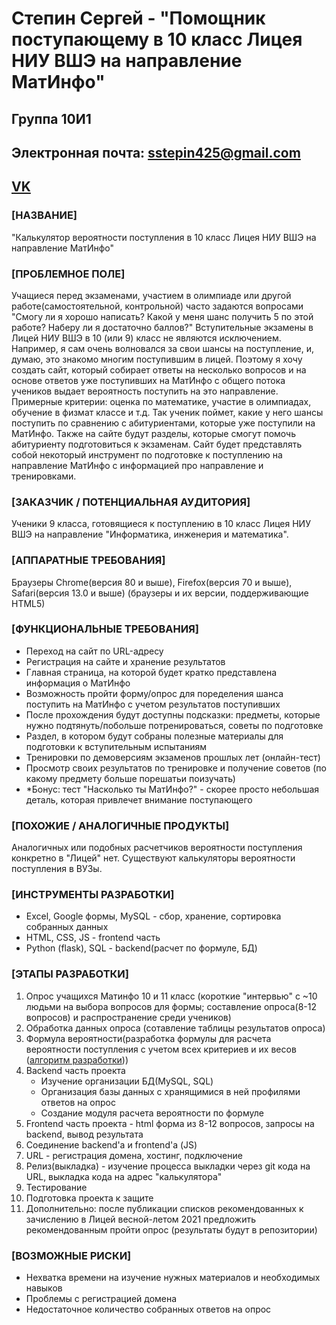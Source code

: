 <h1>Степин Сергей - "Помощник поступающему в 10 класс Лицея НИУ ВШЭ на направление МатИнфо"</h1>
<h2>Группа 10И1</h2>
<h2>Электронная почта: <a href="sstepin425@gmail.com">sstepin425@gmail.com</h2>

<h2><a href="https://vk.com/flex1smyl1fe">VK</a></h2>

<h3>[НАЗВАНИЕ]</h3>
"Калькулятор вероятности поступления в 10 класс Лицея НИУ ВШЭ на направление МатИнфо"
<h3>[ПРОБЛЕМНОЕ ПОЛЕ]</h3>
Учащиеся перед экзаменами, участием в олимпиаде или другой работе(самостоятельной, контрольной) часто задаются вопросами "Смогу ли я хорошо написать? Какой у меня шанс получить 5 по этой работе? Наберу ли я достаточно баллов?" Вступительные экзамены в Лицей НИУ ВШЭ в 10 (или 9) класс не являются исключением. Например, я сам очень волновался за свои шансы на поступление, и, думаю, это знакомо многим поступившим в лицей. Поэтому я хочу создать сайт, который собирает ответы на несколько вопросов и на основе ответов уже поступивших на МатИнфо с общего потока учеников выдает вероятность поступить на это направление. Примерные критерии: оценка по математике, участие в олимпиадах, обучение в физмат классе и т.д. Так ученик поймет, какие у него шансы поступить по сравнению с абитуриентами, которые уже поступили на МатИнфо. Также на сайте будут разделы, которые смогут помочь абитуриенту подготовиться к экзаменам. Сайт будет представлять собой некоторый инструмент по подготовке к поступлению на направление МатИнфо с информацией про направление и тренировками.
<h3>[ЗАКАЗЧИК / ПОТЕНЦИАЛЬНАЯ АУДИТОРИЯ]</h3>
<p>Ученики 9 класса, готовящиеся к поступлению в 10 класс Лицея НИУ ВШЭ на направление "Информатика, инженерия и математика".</p>
<h3>[АППАРАТНЫЕ ТРЕБОВАНИЯ]</h3>
<p>Браузеры Chrome(версия 80 и выше), Firefox(версия 70 и выше), Safari(версия 13.0 и выше) (браузеры и их версии, поддерживающие HTML5)</p>
<h3>[ФУНКЦИОНАЛЬНЫЕ ТРЕБОВАНИЯ]</h3>
<ul>
  <li>Переход на сайт по URL-адресу</li>
  <li>Регистрация на сайте и хранение результатов</li>
  <li>Главная страница, на которой будет кратко представлена информация о МатИнфо</li>
  <li>Возможность пройти форму/опрос для поределения шанса поступить на МатИнфо с учетом результатов поступивших</li>
  <li>После прохождения будут доступны подсказки: предметы, которые нужно подтянуть/побольше потренироваться, советы по подготовке</li>
  <li>Раздел, в котором будут собраны полезные материалы для подготовки к вступительным испытаниям</li>
  <li>Тренировки по демоверсиям экзаменов прошлых лет (онлайн-тест)</li>
  <li>Просмотр своих результатов по тренировке и получение советов (по какому предмету больше порешатьи поизучать)</li>
  <li>*Бонус: тест "Насколько ты МатИнфо?" - скорее просто небольшая деталь, которая привлечет внимание поступающего</li>
</ul>   
<h3>[ПОХОЖИЕ / АНАЛОГИЧНЫЕ ПРОДУКТЫ]</h3>
<p>Аналогичных или подобных расчетчиков вероятности поступления конкретно в "Лицей" нет. Существуют калькуляторы вероятности поступления в ВУЗы.</p>
<h3>[ИНСТРУМЕНТЫ РАЗРАБОТКИ]</h3>
<ul>
  <li>Excel, Google формы, MySQL - сбор, хранение, сортировка собранных данных</li>
  <li>HTML, CSS, JS - frontend часть</li>
  <li>Python (flask), SQL - backend(расчет по формуле, БД)</li>
</ul>
<h3>[ЭТАПЫ РАЗРАБОТКИ]</h3>
<ol>
  <li>Опрос учащихся Матинфо 10 и 11 класс (короткие "интервью" с ~10 людьми на выбора вопросов для формы; составление опроса(8-12 вопросов) и распространение среди учеников)</li>
  <li>Обработка данных опроса (сотавление таблицы результатов опроса)</li>
  <li>Формула вероятности(разработка формулы для расчета вероятности поступления с учетом всех критериев и их весов (<a href = "https://github.com/ssstepin/IT-project_repo/blob/main/algorithm.md">алгоритм разработки<a>))</li>
  <li>Backend часть проекта
    <ul>
      <li>Изучение организации БД(MySQL, SQL)</li>
      <li>Организация базы данных с хранящимися в ней профилями ответов на опрос</li>
      <li>Создание модуля расчета вероятности по формуле</li>
    </ul>
    </li>
  <li>Frontend часть проекта - html форма из 8-12 вопросов, запросы на backend, вывод результата</li>
  <li>Соединение backend'а и frontend'а (JS)</li>
  <li>URL - регистрация домена, хостинг, подключение</li>
  <li>Релиз(выкладка) - изучение процесса выкладки через git  кода на URL, выкладка кода на адрес "калькулятора"</li>
  <li>Тестирование</li>
  <li>Подготовка проекта к защите</li>
  <li>Дополнительно: после публикации списков рекомендованных к зачислению в Лицей весной-летом 2021 предложить рекомендованным пройти опрос (результаты будут в репозитории)</li>
</ol>
<h3>[ВОЗМОЖНЫЕ РИСКИ]</h3>
<ul>
  <li>Нехватка времени на изучение нужных материалов и необходимых навыков</li>
  <li>Проблемы с регистрацией домена</li>
  <li>Недостаточное количество собранных ответов на опрос</li>
</ul>
